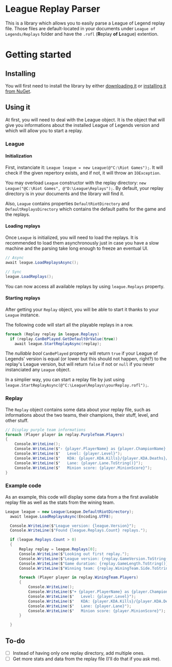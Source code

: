 # League Replay Parser

This is a library which allows you to easily parse a League of Legend replay file. Those files are default-located in your documents under `League of Legends/Replays` folder and have the `.rofl` (**R**eplay **of** **L**eague) extention.

# Getting started

## Installing
You will first need to install the library by either [downloading it](https://github.com/hawezo/LeagueReplayParser/archive/master.zip) or [installing it from NuGet](https://www.nuget.org/packages/Hawezo.LeagueTools.LeagueReplayParser).

## Using it

At first, you will need to deal with the League object. It is the object that will give you informations about the installed League of Legends version and which will allow you to start a replay.

### League

#### Initialization

First, instanciate it: `League league = new League(@"C:\Riot Games");`. It will check if the given repertory exists, and if not, it will throw an `IOException`.

You may overload `League` constructor with the replay directory: `new League("@C:\Riot Games", @"D:\League\Replays");`. By default, your replay directory is in your documents and the library will find it.

Also, `League` contains properties `DefaultRiotDirectory` and `DefaultReplaysDirectory` which contains the default paths for the game and the replays.

#### Loading replays

Once `League` is initialized, you will need to load the replays. It is recommended to load them asynchronously just in case you have a slow machine and the parsing take long enough to freeze an eventual UI.

```csharp
// Async
await league.LoadReplaysAsync();

// Sync 
league.LoadReplays();
``` 

You can now access all available replays by using `league.Replays` property.

#### Starting replays

After getting your `Replay` object, you will be able to start it thanks to your `League` instance.

The following code will start all the playable replays in a row.
```csharp
foreach (Replay replay in league.Replays)
  if (replay.CanBePlayed.GetDefaultOrValue(true))
    await league.StartReplayAsync(replay);
``` 

The *nullable bool* `CanBePlayed` property will return `true` if your League of Legends' version is equal (or lower but this should not happen, right?) to the replay's League version, but will return `false` if not or `null` if you never instanciated any `League` object.

In a simplier way, you can start a replay file by just using `league.StartReplayAsync(@"C:\League\Replays\yourReplay.rofl");`.

### Replay

The `Replay` object contains some data about your replay file, such as informations about the two teams, their champions, their stuff, level, and other stuff.

```csharp
// Display purple team informations
foreach (Player player in replay.PurpleTeam.Players)
{
    Console.WriteLine();
    Console.WriteLine($"› {player.PlayerName} as {player.ChampionName}:");
    Console.WriteLine($"   Level: {player.Level}");
    Console.WriteLine($"   KDA: {player.KDA.Kills}/{player.KDA.Deaths}/{player.KDA.Assistances} ({player.KDA.Ratio})");
    Console.WriteLine($"   Lane: {player.Lane.ToString()}");
    Console.WriteLine($"   Minion score: {player.MinionScore}");
}
``` 

### Example code

As an example, this code will display some data from a the first available replay file as well as the stats from the wining team.

```csharp
League league = new League(League.DefaultRiotDirectory);
  await league.LoadReplaysAsync(Encoding.UTF8);

  Console.WriteLine($"League version: {league.Version}");
  Console.WriteLine($"Found {league.Replays.Count} replays.");

  if (league.Replays.Count > 0)
  {
      Replay replay = league.Replays[0];
      Console.WriteLine($"Looking out first replay.");
      Console.WriteLine($"League version: {replay.GameVersion.ToString()}");
      Console.WriteLine($"Game duration: {replay.GameLength.ToString()}");
      Console.WriteLine($"Winning team: {replay.WiningTeam.Side.ToString()}");

      foreach (Player player in replay.WiningTeam.Players)
      {
          Console.WriteLine();
          Console.WriteLine($"+ {player.PlayerName} as {player.ChampionName}:");
          Console.WriteLine($"   Level: {player.Level}");
          Console.WriteLine($"   KDA: {player.KDA.Kills}/{player.KDA.Deaths}/{player.KDA.Assistances} ({player.KDA.Ratio})");
          Console.WriteLine($"   Lane: {player.Lane}");
          Console.WriteLine($"   Minion score: {player.MinionScore}");
      }

  }
```

## To-do

- [ ] Instead of having only one replay directory, add multiple ones.
- [ ] Get more stats and data from the replay file (I'll do that if you ask me).
